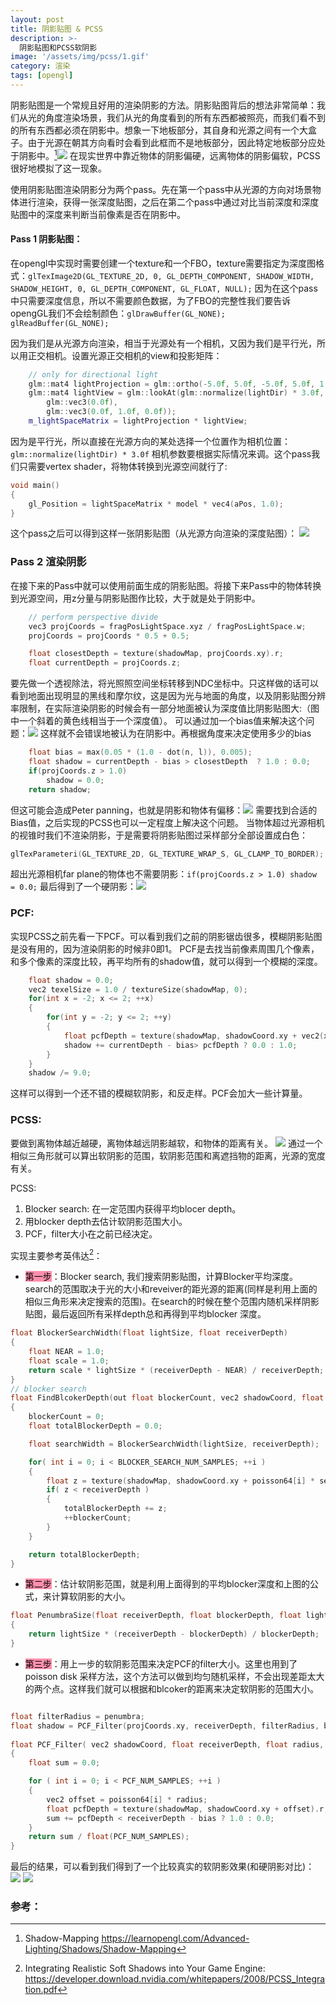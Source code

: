 ```yaml
---
layout: post
title: 阴影贴图 & PCSS
description: >-
  阴影贴图和PCSS软阴影
image: '/assets/img/pcss/1.gif'
category: 渲染
tags: [opengl]
---
```


阴影贴图是一个常规且好用的渲染阴影的方法。阴影贴图背后的想法非常简单：我们从光的角度渲染场景，我们从光的角度看到的所有东西都被照亮，而我们看不到的所有东西都必须在阴影中。想象一下地板部分，其自身和光源之间有一个大盒子。由于光源在朝其方向看时会看到此框而不是地板部分，因此特定地板部分应处于阴影中。[^1]![](/assets/img/pcss/2.png)
在现实世界中靠近物体的阴影偏硬，远离物体的阴影偏软，PCSS很好地模拟了这一现象。

使用阴影贴图渲染阴影分为两个pass。先在第一个pass中从光源的方向对场景物体进行渲染，获得一张深度贴图，之后在第二个pass中通过对比当前深度和深度贴图中的深度来判断当前像素是否在阴影中。

#### Pass 1 阴影贴图：
在opengl中实现时需要创建一个texture和一个FBO，texture需要指定为深度图格式：`glTexImage2D(GL_TEXTURE_2D, 0, GL_DEPTH_COMPONENT, SHADOW_WIDTH, SHADOW_HEIGHT, 0, GL_DEPTH_COMPONENT, GL_FLOAT, NULL);`
因为在这个pass中只需要深度信息，所以不需要颜色数据，为了FBO的完整性我们要告诉opengGL我们不会绘制颜色：`glDrawBuffer(GL_NONE); glReadBuffer(GL_NONE);`

因为我们是从光源方向渲染，相当于光源处有一个相机，又因为我们是平行光，所以用正交相机。设置光源正交相机的view和投影矩阵：
```c++
	// only for directional light
	glm::mat4 lightProjection = glm::ortho(-5.0f, 5.0f, -5.0f, 5.0f, 1.0f, 7.5f);
	glm::mat4 lightView = glm::lookAt(glm::normalize(lightDir) * 3.0f,
		glm::vec3(0.0f),
		glm::vec3(0.0f, 1.0f, 0.0f));
	m_lightSpaceMatrix = lightProjection * lightView;
```
因为是平行光，所以直接在光源方向的某处选择一个位置作为相机位置：`glm::normalize(lightDir) * 3.0f`
相机参数要根据实际情况来调。这个pass我们只需要vertex shader，将物体转换到光源空间就行了:
```c++
void main() 
{ 
	gl_Position = lightSpaceMatrix * model * vec4(aPos, 1.0); 
}
```
这个pass之后可以得到这样一张阴影贴图（从光源方向渲染的深度贴图）：
			![](/assets/img/pcss/3.jpg)

### Pass 2 渲染阴影
在接下来的Pass中就可以使用前面生成的阴影贴图。将接下来Pass中的物体转换到光源空间，用z分量与阴影贴图作比较，大于就是处于阴影中。
```c++
    // perform perspective divide
    vec3 projCoords = fragPosLightSpace.xyz / fragPosLightSpace.w;
    projCoords = projCoords * 0.5 + 0.5;

    float closestDepth = texture(shadowMap, projCoords.xy).r;
    float currentDepth = projCoords.z;
```
要先做一个透视除法，将光照照空间坐标转移到NDC坐标中。只这样做的话可以看到地面出现明显的黑线和摩尔纹，这是因为光与地面的角度，以及阴影贴图分辨率限制，在实际渲染阴影的时候会有一部分地面被认为深度值比阴影贴图大:（图中一个斜着的黄色线相当于一个深度值）。
可以通过加一个bias值来解决这个问题：![](/assets/img/pcss/4.png)
这样就不会错误地被认为在阴影中。再根据角度来决定使用多少的bias
```c++
    float bias = max(0.05 * (1.0 - dot(n, l)), 0.005);  
    float shadow = currentDepth - bias > closestDepth  ? 1.0 : 0.0;  
    if(projCoords.z > 1.0)
        shadow = 0.0;
    return shadow;
```
但这可能会造成Peter panning，也就是阴影和物体有偏移：![](/assets/img/pcss/5.png)
需要找到合适的Bias值，之后实现的PCSS也可以一定程度上解决这个问题。
当物体超过光源相机的视锥时我们不渲染阴影，于是需要将阴影贴图过采样部分全部设置成白色：
```c++
glTexParameteri(GL_TEXTURE_2D, GL_TEXTURE_WRAP_S, GL_CLAMP_TO_BORDER); glTexParameteri(GL_TEXTURE_2D, GL_TEXTURE_WRAP_T, GL_CLAMP_TO_BORDER); float borderColor[] = { 1.0f, 1.0f, 1.0f, 1.0f }; glTexParameterfv(GL_TEXTURE_2D, GL_TEXTURE_BORDER_COLOR, borderColor);
```
超出光源相机far plane的物体也不需要阴影：`if(projCoords.z > 1.0) shadow = 0.0;`
最后得到了一个硬阴影：![](/assets/img/pcss/6.jpg)

### PCF:
实现PCSS之前先看一下PCF。可以看到我们之前的阴影锯齿很多，模糊阴影贴图是没有用的，因为渲染阴影的时候非0即1。
PCF是去找当前像素周围几个像素，和多个像素的深度比较，再平均所有的shadow值，就可以得到一个模糊的深度。
```c++
    float shadow = 0.0;
    vec2 texelSize = 1.0 / textureSize(shadowMap, 0);
    for(int x = -2; x <= 2; ++x)
    {
        for(int y = -2; y <= 2; ++y)
        {
            float pcfDepth = texture(shadowMap, shadowCoord.xy + vec2(x, y) * texelSize).r; 
            shadow += currentDepth - bias> pcfDepth ? 0.0 : 1.0;        
        }    
    }
    shadow /= 9.0;
```
这样可以得到一个还不错的模糊软阴影，和反走样。PCF会加大一些计算量。

### PCSS:
要做到离物体越近越硬，离物体越远阴影越软，和物体的距离有关。
![](/assets/img/pcss/8.jpg)
通过一个相似三角形就可以算出软阴影的范围，软阴影范围和离遮挡物的距离，光源的宽度有关。

PCSS:
 1. Blocker search: 在一定范围内获得平均blocer depth。
 2. 用blocker depth去估计软阴影范围大小。
 3. PCF，filter大小在之前已经决定。

实现主要参考英伟达[^3]：
- <mark style="background: #FF5582A6;">第一步</mark>：Blocker search, 我们搜索阴影贴图，计算Blocker平均深度。search的范围取决于光的大小和reveiver的距光源的距离(同样是利用上面的相似三角形来决定搜索的范围)。在search的时候在整个范围内随机采样阴影贴图，最后返回所有采样depth总和再得到平均blocker 深度。
```c++
float BlockerSearchWidth(float lightSize, float receiverDepth)
{
    float NEAR = 1.0;
    float scale = 1.0;
	return scale * lightSize * (receiverDepth - NEAR) / receiverDepth;
}
// blocker search
float FindBlcokerDepth(out float blockerCount, vec2 shadowCoord, float lightSize, float receiverDepth)
{
    blockerCount = 0;
    float totalBlockerDepth = 0.0;

    float searchWidth = BlockerSearchWidth(lightSize, receiverDepth);

    for( int i = 0; i < BLOCKER_SEARCH_NUM_SAMPLES; ++i )
    {
        float z = texture(shadowMap, shadowCoord.xy + poisson64[i] * searchWidth).r;
        if( z < receiverDepth )
		{
			totalBlockerDepth += z;
			++blockerCount;
		}
    }

	return totalBlockerDepth;
}
```
- <mark style="background: #FF5582A6;">第二步</mark>：估计软阴影范围，就是利用上面得到的平均blocker深度和上图的公式，来计算软阴影的大小。
```c++
float PenumbraSize(float receiverDepth, float blockerDepth, float lightSize) 
{
    return lightSize * (receiverDepth - blockerDepth) / blockerDepth;
}
```
- <mark style="background: #FF5582A6;">第三步</mark>：用上一步的软阴影范围来决定PCF的filter大小。这里也用到了poisson disk 采样方法，这个方法可以做到均匀随机采样，不会出现差距太大的两个点。这样我们就可以根据和blcoker的距离来决定软阴影的范围大小。

```c++

float filterRadius = penumbra;
float shadow = PCF_Filter(projCoords.xy, receiverDepth, filterRadius, bias);
    
float PCF_Filter( vec2 shadowCoord, float receiverDepth, float radius, float bias )
{
    float sum = 0.0;

    for ( int i = 0; i < PCF_NUM_SAMPLES; ++i )
    {
        vec2 offset = poisson64[i] * radius;
        float pcfDepth = texture(shadowMap, shadowCoord.xy + offset).r;
        sum += pcfDepth < receiverDepth - bias ? 1.0 : 0.0;
    }
    return sum / float(PCF_NUM_SAMPLES);
} 
```

最后的结果，可以看到我们得到了一个比较真实的软阴影效果(和硬阴影对比)：
			![](/assets/img/pcss/6.jpg)
	![](/assets/img/pcss/7.jpg)

### 参考：
[^1]: Shadow-Mapping https://learnopengl.com/Advanced-Lighting/Shadows/Shadow-Mapping
[^2]: Percentage-Closer Soft Shadows: https://developer.download.nvidia.com/shaderlibrary/docs/shadow_PCSS.pdf
[^3]: Integrating Realistic Soft Shadows into Your Game Engine: https://developer.download.nvidia.com/whitepapers/2008/PCSS_Integration.pdf